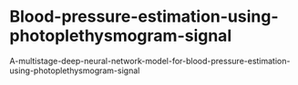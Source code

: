 # Blood-pressure-estimation-using-photoplethysmogram-signal
A-multistage-deep-neural-network-model-for-blood-pressure-estimation-using-photoplethysmogram-signal
